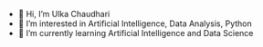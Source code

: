 - 👋 Hi, I’m Ulka Chaudhari
- 👀 I’m interested in Artificial Intelligence, Data Analysis, Python
- 🌱 I’m currently learning Artificial Intelligence and Data Science
